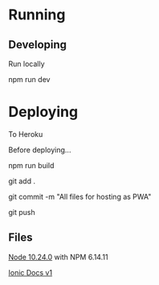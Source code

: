 # Running
## Developing

Run locally

npm run dev

# Deploying

To Heroku

Before deploying...

npm run build

git add .

git commit -m "All files for hosting as PWA"

git push

## Files

[Node 10.24.0](https://www.mediafire.com/file/b54th6lj5uubxvz/node-v10.24.0-x64.msi/file) with NPM 6.14.11

[Ionic Docs v1](https://www.mediafire.com/file/qpfaj98xyx568gf/ionic-docs-04032021.zip/file)
